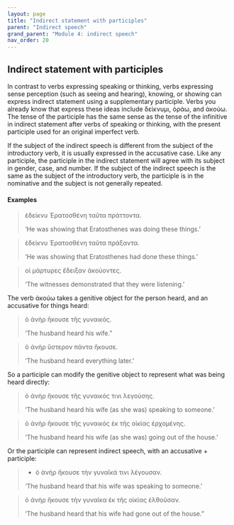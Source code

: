 ```yaml
---
layout: page
title: "Indirect statement with participles"
parent: "Indirect speech"
grand_parent: "Module 4: indirect speech"
nav_order: 20
---
```


## Indirect statement with participles

In contrast to verbs expressing speaking or thinking, verbs expressing sense perception (such as seeing and hearing), knowing, or showing can express indirect statement using a supplementary participle. Verbs you already know that express these ideas include δείκνυμι, ὁράω, and ἀκούω. 
The tense of the participle has the same sense as the tense of the infinitive in indirect statement after verbs of speaking or thinking, with the present participle used for an original imperfect verb.


If the subject of the indirect speech is different from the subject of the introductory verb, it is usually expressed in the accusative case. Like any participle, the participle in the indirect statement will agree with its subject in gender, case, and number. If the subject of the indirect speech is the same as the subject of the introductory verb, the participle is in the nominative and the subject is not generally repeated.

#### Examples

> ἐδείκνυ Ἐρατοσθένη ταῦτα πράττοντα.
>
> ‘He was showing that Eratosthenes was doing these things.’

> ἐδείκνυ Ἐρατοσθένη ταῦτα πράξαντα. 
>
> ‘He was showing that Eratosthenes had done these things.’

>  οἱ μάρτυρες ἔδειξαν ἀκούοντες.
> 
> ‘The witnesses demonstrated that they were listening.’


The verb ἀκούω takes a genitive object for the person heard, and an accusative for things heard:


> ὁ ἀνὴρ ἤκουσε τῆς γυναικός. 
>
> ‘The husband heard his wife.”

> ὁ ἀνὴρ ὕστερον πάντα ἤκουσε. 
>
> ‘The husband heard everything later.’

So a participle can modify the genitive object to represent what was being heard directly:

> ὁ ἀνὴρ ἤκουσε τῆς γυναικός τινι λεγούσης.  
> 
> ‘The husband heard his wife (as she was) speaking to someone.’

> ὁ ἀνὴρ ἤκουσε τῆς γυναικός ἐκ τῆς οἰκίας ἐρχομένης.  
>
> ‘The husband heard his wife (as she was) going out of the house.’

Or the participle can represent indirect speech, with an accusative + participle:

> - ὁ ἀνὴρ ἤκουσε τὴν γυναῖκά τινι λέγουσαν. 
> 
> ‘The husband heard that his wife was speaking to someone.’

> ὁ ἀνὴρ ἤκουσε τὴν γυναῖκα ἐκ τῆς οἰκίας ἐλθοῦσαν. 
> 
> ‘The husband heard that his wife had gone out of the house.”
